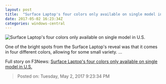 ```yaml
---
layout: post
title:  "Surface Laptop's four colors only available on single model in U.S."
date: 2017-05-02 16:23:34Z
categories: windows-central
---
```


![Surface Laptop's four colors only available on single model in U.S.](https://www.windowscentral.com/sites/wpcentral.com/files/styles/larger/public/field/image/2017/05/surface-laptop-colors1.jpg?itok=Eg-0ziSS)

One of the bright spots from the Surface Laptop's reveal was that it comes in four different colors, allowing for some small variety. ...


Full story on F3News: [Surface Laptop's four colors only available on single model in U.S.](http://www.f3nws.com/n/eTYN2D)

> Posted on: Tuesday, May 2, 2017 9:23:34 PM
